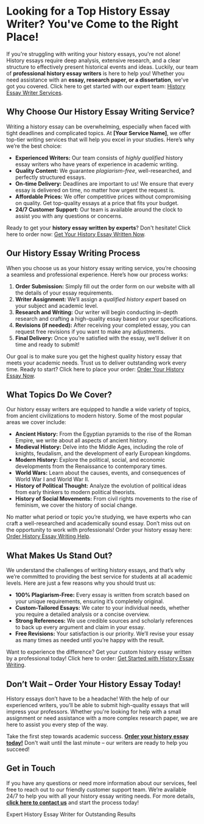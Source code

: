 <h1>Looking for a Top History Essay Writer? You've Come to the Right Place!</h1>

<p>If you're struggling with writing your history essays, you're not alone! History essays require deep analysis, extensive research, and a clear structure to effectively present historical events and ideas. Luckily, our team of <strong>professional history essay writers</strong> is here to help you! Whether you need assistance with an <strong>essay, research paper, or a dissertation</strong>, we’ve got you covered. Click here to get started with our expert team: <a href="https://tinyurl.com/topessay?keyword=history+essay+writer">History Essay Writer Services</a>.</p>

<h2>Why Choose Our History Essay Writing Service?</h2>

<p>Writing a history essay can be overwhelming, especially when faced with tight deadlines and complicated topics. At <strong>[Your Service Name]</strong>, we offer top-tier writing services that will help you excel in your studies. Here’s why we’re the best choice:</p>

<ul>
    <li><strong>Experienced Writers:</strong> Our team consists of <em>highly qualified</em> history essay writers who have years of experience in academic writing.</li>
    <li><strong>Quality Content:</strong> We guarantee <em>plagiarism-free</em>, well-researched, and perfectly structured essays.</li>
    <li><strong>On-time Delivery:</strong> Deadlines are important to us! We ensure that every essay is delivered on time, no matter how urgent the request is.</li>
    <li><strong>Affordable Prices:</strong> We offer competitive prices without compromising on quality. Get top-quality essays at a price that fits your budget.</li>
    <li><strong>24/7 Customer Support:</strong> Our team is available around the clock to assist you with any questions or concerns.</li>
</ul>

<p>Ready to get your <strong>history essay written by experts</strong>? Don't hesitate! Click here to order now: <a href="https://tinyurl.com/topessay?keyword=history+essay+writer">Get Your History Essay Written Now</a>.</p>

<h2>Our History Essay Writing Process</h2>

<p>When you choose us as your history essay writing service, you’re choosing a seamless and professional experience. Here’s how our process works:</p>

<ol>
    <li><strong>Order Submission:</strong> Simply fill out the order form on our website with all the details of your essay requirements.</li>
    <li><strong>Writer Assignment:</strong> We’ll assign a <em>qualified history expert</em> based on your subject and academic level.</li>
    <li><strong>Research and Writing:</strong> Our writer will begin conducting in-depth research and crafting a high-quality essay based on your specifications.</li>
    <li><strong>Revisions (if needed):</strong> After receiving your completed essay, you can request free revisions if you want to make any adjustments.</li>
    <li><strong>Final Delivery:</strong> Once you’re satisfied with the essay, we’ll deliver it on time and ready to submit!</li>
</ol>

<p>Our goal is to make sure you get the highest quality history essay that meets your academic needs. Trust us to deliver outstanding work every time. Ready to start? Click here to place your order: <a href="https://tinyurl.com/topessay?keyword=history+essay+writer">Order Your History Essay Now</a>.</p>

<h2>What Topics Do We Cover?</h2>

<p>Our history essay writers are equipped to handle a wide variety of topics, from ancient civilizations to modern history. Some of the most popular areas we cover include:</p>

<ul>
    <li><strong>Ancient History:</strong> From the Egyptian pyramids to the rise of the Roman Empire, we write about all aspects of ancient history.</li>
    <li><strong>Medieval History:</strong> Delve into the Middle Ages, including the role of knights, feudalism, and the development of early European kingdoms.</li>
    <li><strong>Modern History:</strong> Explore the political, social, and economic developments from the Renaissance to contemporary times.</li>
    <li><strong>World Wars:</strong> Learn about the causes, events, and consequences of World War I and World War II.</li>
    <li><strong>History of Political Thought:</strong> Analyze the evolution of political ideas from early thinkers to modern political theorists.</li>
    <li><strong>History of Social Movements:</strong> From civil rights movements to the rise of feminism, we cover the history of social change.</li>
</ul>

<p>No matter what period or topic you’re studying, we have experts who can craft a well-researched and academically sound essay. Don’t miss out on the opportunity to work with professionals! Order your history essay here: <a href="https://tinyurl.com/topessay?keyword=history+essay+writer">Order History Essay Writing Help</a>.</p>

<h2>What Makes Us Stand Out?</h2>

<p>We understand the challenges of writing history essays, and that’s why we’re committed to providing the best service for students at all academic levels. Here are just a few reasons why you should trust us:</p>

<ul>
    <li><strong>100% Plagiarism-Free:</strong> Every essay is written from scratch based on your unique requirements, ensuring it’s completely original.</li>
    <li><strong>Custom-Tailored Essays:</strong> We cater to your individual needs, whether you require a detailed analysis or a concise overview.</li>
    <li><strong>Strong References:</strong> We use credible sources and scholarly references to back up every argument and claim in your essay.</li>
    <li><strong>Free Revisions:</strong> Your satisfaction is our priority. We’ll revise your essay as many times as needed until you’re happy with the result.</li>
</ul>

<p>Want to experience the difference? Get your custom history essay written by a professional today! Click here to order: <a href="https://tinyurl.com/topessay?keyword=history+essay+writer">Get Started with History Essay Writing</a>.</p>

<h2>Don’t Wait – Order Your History Essay Today!</h2>

<p>History essays don’t have to be a headache! With the help of our experienced writers, you’ll be able to submit high-quality essays that will impress your professors. Whether you're looking for help with a small assignment or need assistance with a more complex research paper, we are here to assist you every step of the way.</p>

<p>Take the first step towards academic success. <a href="https://tinyurl.com/topessay?keyword=history+essay+writer"><strong>Order your history essay today!</strong></a> Don't wait until the last minute – our writers are ready to help you succeed!</p>

<h2>Get in Touch</h2>

<p>If you have any questions or need more information about our services, feel free to reach out to our friendly customer support team. We’re available 24/7 to help you with all your history essay writing needs. For more details, <a href="https://tinyurl.com/topessay?keyword=history+essay+writer"><strong>click here to contact us</strong></a> and start the process today!</p>
Expert History Essay Writer for Outstanding Results
